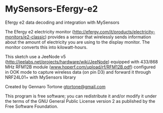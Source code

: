 # MySensors-Efergy-e2
Efergy e2 data decoding and integration with MySensors

The Efergy e2 electricity monitor (http://efergy.com/it/products/electricity-monitors/e2-classic)
provides a sensor that wirelessly sends information about the amount of electricity
you are using to the display monitor. The monitor converts this into kilowatt-hours.

This sketch use a JeeNode v5 (http://jeelabs.net/projects/hardware/wiki/JeeNode) equipped
with 433/868 MHz RFM12B module (www.hoperf.com/upload/rf/RFM12B.pdf) configured in OOK mode
to capture wireless data (on pin D3) and forward it through NRF24L01+ with MySensors library

Created by Gennaro Tortone  <gtortone@gmail.com>

This program is free software; you can redistribute it and/or
modify it under the terms of the GNU General Public License
version 2 as published by the Free Software Foundation.
